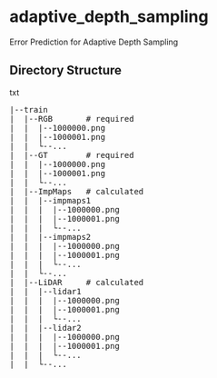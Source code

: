 # adaptive_depth_sampling
Error Prediction for Adaptive Depth Sampling

## Directory Structure
txt
<pre>
|--train
|  |--RGB       # required
|  |  |--1000000.png
|  |  |--1000001.png
|  |  └--...
|  |--GT        # required
|  |  |--1000000.png
|  |  |--1000001.png
|  |  └--...     
|  |--ImpMaps   # calculated
|  |  |--impmaps1
|  |  |  |--1000000.png
|  |  |  |--1000001.png
|  |  |  └--...
|  |  |--impmaps2
|  |  |  |--1000000.png
|  |  |  |--1000001.png
|  |  |  └--...
|  |  └--...
|  |--LiDAR     # calculated
|  |  |--lidar1
|  |  |  |--1000000.png
|  |  |  |--1000001.png
|  |  |  └--...
|  |  |--lidar2
|  |  |  |--1000000.png
|  |  |  |--1000001.png
|  |  |  └--...
|  |  └--...
</pre>
